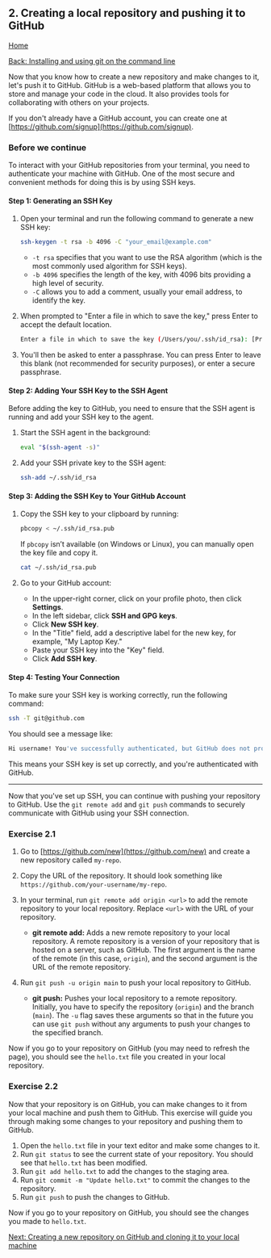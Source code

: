 ## 2. Creating a local repository and pushing it to GitHub

[Home](README.md)

[Back: Installing and using git on the command line](01_installing_and_using_git.md)

Now that you know how to create a new repository and make changes to it, let's push it to GitHub. GitHub is a web-based platform that allows you to store and manage your code in the cloud. It also provides tools for collaborating with others on your projects.

If you don't already have a GitHub account, you can create one at [https://github.com/signup](https://github.com/signup).

### Before we continue

To interact with your GitHub repositories from your terminal, you need to authenticate your machine with GitHub. One of the most secure and convenient methods for doing this is by using SSH keys.

#### Step 1: Generating an SSH Key

1. Open your terminal and run the following command to generate a new SSH key:

   ```bash
   ssh-keygen -t rsa -b 4096 -C "your_email@example.com"
   ```

   - `-t rsa` specifies that you want to use the RSA algorithm (which is the most commonly used algorithm for SSH keys).
   - `-b 4096` specifies the length of the key, with 4096 bits providing a high level of security.
   - `-C` allows you to add a comment, usually your email address, to identify the key.

2. When prompted to "Enter a file in which to save the key," press Enter to accept the default location.

   ```bash
   Enter a file in which to save the key (/Users/you/.ssh/id_rsa): [Press enter]
   ```

3. You'll then be asked to enter a passphrase. You can press Enter to leave this blank (not recommended for security purposes), or enter a secure passphrase.

#### Step 2: Adding Your SSH Key to the SSH Agent

Before adding the key to GitHub, you need to ensure that the SSH agent is running and add your SSH key to the agent.

1. Start the SSH agent in the background:

   ```bash
   eval "$(ssh-agent -s)"
   ```

2. Add your SSH private key to the SSH agent:

   ```bash
   ssh-add ~/.ssh/id_rsa
   ```

#### Step 3: Adding the SSH Key to Your GitHub Account

1. Copy the SSH key to your clipboard by running:

   ```bash
   pbcopy < ~/.ssh/id_rsa.pub
   ```

   If `pbcopy` isn’t available (on Windows or Linux), you can manually open the key file and copy it.

   ```bash
   cat ~/.ssh/id_rsa.pub
   ```

2. Go to your GitHub account:
   - In the upper-right corner, click on your profile photo, then click **Settings**.
   - In the left sidebar, click **SSH and GPG keys**.
   - Click **New SSH key**.
   - In the "Title" field, add a descriptive label for the new key, for example, "My Laptop Key."
   - Paste your SSH key into the "Key" field.
   - Click **Add SSH key**.

#### Step 4: Testing Your Connection

To make sure your SSH key is working correctly, run the following command:

```bash
ssh -T git@github.com
```

You should see a message like:

```bash
Hi username! You've successfully authenticated, but GitHub does not provide shell access.
```

This means your SSH key is set up correctly, and you're authenticated with GitHub.

---

Now that you've set up SSH, you can continue with pushing your repository to GitHub. Use the `git remote add` and `git push` commands to securely communicate with GitHub using your SSH connection.

### Exercise 2.1

1. Go to [https://github.com/new](https://github.com/new) and create a new repository called `my-repo`.
2. Copy the URL of the repository. It should look something like `https://github.com/your-username/my-repo`.
3. In your terminal, run `git remote add origin <url>` to add the remote repository to your local repository. Replace `<url>` with the URL of your repository.

   - **git remote add:** Adds a new remote repository to your local repository. A remote repository is a version of your repository that is hosted on a server, such as GitHub. The first argument is the name of the remote (in this case, `origin`), and the second argument is the URL of the remote repository.

4. Run `git push -u origin main` to push your local repository to GitHub.

   - **git push:** Pushes your local repository to a remote repository. Initially, you have to specify the repository (`origin`) and the branch (`main`). The `-u` flag saves these arguments so that in the future you can use `git push` without any arguments to push your changes to the specified branch.

Now if you go to your repository on GitHub (you may need to refresh the page), you should see the `hello.txt` file you created in your local repository.

### Exercise 2.2

Now that your repository is on GitHub, you can make changes to it from your local machine and push them to GitHub. This exercise will guide you through making some changes to your repository and pushing them to GitHub.

1. Open the `hello.txt` file in your text editor and make some changes to it.
2. Run `git status` to see the current state of your repository. You should see that `hello.txt` has been modified.
3. Run `git add hello.txt` to add the changes to the staging area.
4. Run `git commit -m "Update hello.txt"` to commit the changes to the repository.
5. Run `git push` to push the changes to GitHub.

Now if you go to your repository on GitHub, you should see the changes you made to `hello.txt`.

[Next: Creating a new repository on GitHub and cloning it to your local machine](03_new_github_repository.md)

